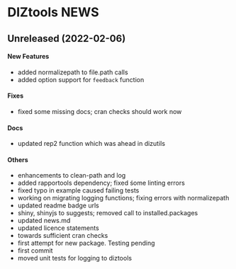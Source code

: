 # DIZtools NEWS

## Unreleased (2022-02-06)

#### New Features

* added normalizepath to file.path calls
* added option support for `feedback` function
#### Fixes

* fixed some missing docs; cran checks should work now
#### Docs

* updated rep2 function which was ahead in dizutils
#### Others

* enhancements to clean-path and log
* added rapportools dependency; fixed śome linting errors
* fixed typo in example caused failing tests
* working on migrating logging functions; fixing errors with normalizepath
* updated readme badge urls
* shiny, shinyjs to suggests; removed call to installed.packages
* updated news.md
* updated licence statements
* towards sufficient cran checks
* first attempt for new package. Testing pending
* first commit
* moved unit tests for logging to diztools
